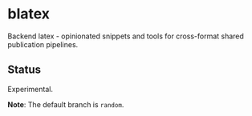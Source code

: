 # blatex

Backend latex - opinionated snippets and tools for cross-format shared publication pipelines.

## Status

Experimental.

**Note**: The default branch is `random`.

